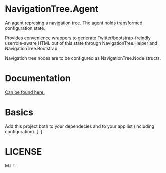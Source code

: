 # NavigationTree.Agent
An agent represing a navigation tree. The agent holds transformed configuration
state.

Provides convenience wrappers to generate Twitter/bootstrap-freindly
userrole-aware HTML out of this state through NavigationTree.Helper and
NavigationTree.Bootstrap.

Navigation tree nodes are to be configured as NavigationTree.Node structs.

# Documentation 
[Can be found here.](http://hexdocs.pm/navigation_tree/0.3.1/NavigationTree.Agent.html)

# Basics

Add this project both to your dependecies and to your app list (including configuration). [..]

# LICENSE
M.I.T.
